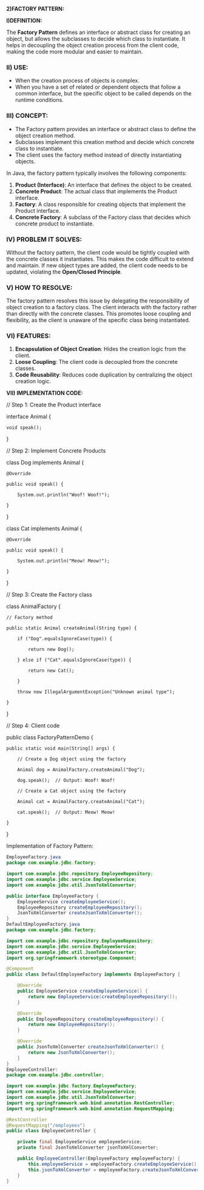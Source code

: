 **2)FACTORY PATTERN:**

**I)DEFINITION:**

The **Factory Pattern** defines an interface or abstract class for creating an object, but allows the subclasses to decide which class to instantiate. It helps in decoupling the object creation process from the client code, making the code more modular and easier to maintain.


### **II) USE:**



* When the creation process of objects is complex.
* When you have a set of related or dependent objects that follow a common interface, but the specific object to be called depends on the runtime conditions.


### **III) CONCEPT:**



* The Factory pattern provides an interface or abstract class to define the object creation method.
* Subclasses implement this creation method and decide which concrete class to instantiate.
* The client uses the factory method instead of directly instantiating objects.

In Java, the factory pattern typically involves the following components:



1. **Product (Interface)**: An interface that defines the object to be created.
2. **Concrete Product**: The actual class that implements the Product interface.
3. **Factory**: A class responsible for creating objects that implement the Product interface.
4. **Concrete Factory**: A subclass of the Factory class that decides which concrete product to instantiate.


### **IV) PROBLEM IT SOLVES:**

Without the factory pattern, the client code would be tightly coupled with the concrete classes it instantiates. This makes the code difficult to extend and maintain. If new object types are added, the client code needs to be updated, violating the **Open/Closed Principle**.


### **V) HOW TO RESOLVE:**

The factory pattern resolves this issue by delegating the responsibility of object creation to a factory class. The client interacts with the factory rather than directly with the concrete classes. This promotes loose coupling and flexibility, as the client is unaware of the specific class being instantiated.


### **VI) FEATURES:**



1. **Encapsulation of Object Creation**: Hides the creation logic from the client.
2. **Loose Coupling**: The client code is decoupled from the concrete classes.
3. **Code Reusability**: Reduces code duplication by centralizing the object creation logic.

**VII) IMPLEMENTATION CODE:**

// Step 1: Create the Product interface

interface Animal {

    void speak();

}

// Step 2: Implement Concrete Products

class Dog implements Animal {

    @Override

    public void speak() {

        System.out.println("Woof! Woof!");

    }

}

class Cat implements Animal {

    @Override

    public void speak() {

        System.out.println("Meow! Meow!");

    }

}

// Step 3: Create the Factory class

class AnimalFactory {

    // Factory method

    public static Animal createAnimal(String type) {

        if ("Dog".equalsIgnoreCase(type)) {

            return new Dog();

        } else if ("Cat".equalsIgnoreCase(type)) {

            return new Cat();

        }

        throw new IllegalArgumentException("Unknown animal type");

    }

}

// Step 4: Client code

public class FactoryPatternDemo {

    public static void main(String[] args) {

        // Create a Dog object using the factory

        Animal dog = AnimalFactory.createAnimal("Dog");

        dog.speak();  // Output: Woof! Woof!

        // Create a Cat object using the factory

        Animal cat = AnimalFactory.createAnimal("Cat");

        cat.speak();  // Output: Meow! Meow!

    }

}

Implementation of Factory Pattern:
```java
EmployeeFactory.java
package com.example.jdbc.factory;

import com.example.jdbc.repository.EmployeeRepository;
import com.example.jdbc.service.EmployeeService;
import com.example.jdbc.util.JsonToXmlConverter;

public interface EmployeeFactory {
    EmployeeService createEmployeeService();
    EmployeeRepository createEmployeeRepository();
    JsonToXmlConverter createJsonToXmlConverter();
}
DefaultEmployeeFactory.java
package com.example.jdbc.factory;

import com.example.jdbc.repository.EmployeeRepository;
import com.example.jdbc.service.EmployeeService;
import com.example.jdbc.util.JsonToXmlConverter;
import org.springframework.stereotype.Component;

@Component
public class DefaultEmployeeFactory implements EmployeeFactory {

    @Override
    public EmployeeService createEmployeeService() {
        return new EmployeeService(createEmployeeRepository());
    }

    @Override
    public EmployeeRepository createEmployeeRepository() {
        return new EmployeeRepository();
    }

    @Override
    public JsonToXmlConverter createJsonToXmlConverter() {
        return new JsonToXmlConverter();
    }
}
EmployeeController:
package com.example.jdbc.controller;

import com.example.jdbc.factory.EmployeeFactory;
import com.example.jdbc.service.EmployeeService;
import com.example.jdbc.util.JsonToXmlConverter;
import org.springframework.web.bind.annotation.RestController;
import org.springframework.web.bind.annotation.RequestMapping;

@RestController
@RequestMapping("/employees")
public class EmployeeController {

    private final EmployeeService employeeService;
    private final JsonToXmlConverter jsonToXmlConverter;

    public EmployeeController(EmployeeFactory employeeFactory) {
        this.employeeService = employeeFactory.createEmployeeService();
        this.jsonToXmlConverter = employeeFactory.createJsonToXmlConverter();
    }
}

